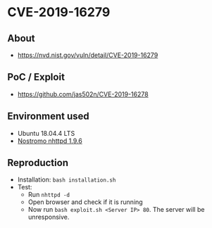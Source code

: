 # CVE-2019-16279

## About
* <https://nvd.nist.gov/vuln/detail/CVE-2019-16279>


## PoC / Exploit
* <https://github.com/jas502n/CVE-2019-16278>
 

## Environment used

* Ubuntu 18.04.4 LTS
* [Nostromo nhttpd 1.9.6](../Software/nostromo-1.9.6.tar.gz)


## Reproduction 
* Installation: `bash installation.sh`
* Test: 
    - Run `nhttpd -d`
    - Open browser and check if it is running
    - Now run `bash exploit.sh <Server IP> 80`. The server will be unresponsive.